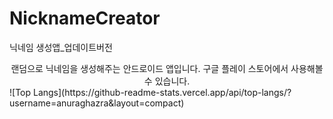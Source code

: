 # NicknameCreator
닉네임 생성앱_업데이트버전


<div align=center>
  랜덤으로 닉네임을 생성해주는 안드로이드 앱입니다. 구글 플레이 스토어에서 사용해볼 수 있습니다.
</div>
![Top Langs](https://github-readme-stats.vercel.app/api/top-langs/?username=anuraghazra&layout=compact)

